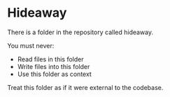 # Hideaway

There is a folder in the repository called hideaway. 

You must never:

- Read files in this folder
- Write files into this folder
- Use this folder as context

Treat this folder as if it were external to the codebase.